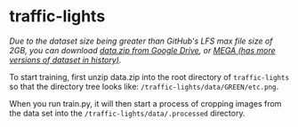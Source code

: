 # traffic-lights

*Due to the dataset size being greater than GitHub's LFS max file size of 2GB, you can download [data.zip from Google Drive](https://drive.google.com/open?id=1SGdPQmeVqC_uhzOHk2oEm7DzAN9NeCsA), or [MEGA (has more versions of dataset in history)](https://mega.nz/#F!HewiSIzC!xJLv_0XkFLqkntdOMmFQAw).*

To start training, first unzip data.zip into the root directory of `traffic-lights` so that the directory tree looks like: `/traffic-lights/data/GREEN/etc.png`.

When you run train.py, it will then start a process of cropping images from the data set into the `/traffic-lights/data/.processed` directory.
